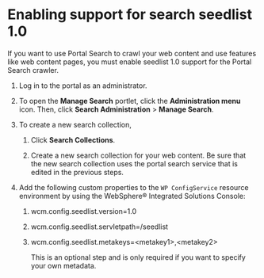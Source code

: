 # Enabling support for search seedlist 1.0

If you want to use Portal Search to crawl your web content and use features like web content pages, you must enable seedlist 1.0 support for the Portal Search crawler.

1.  Log in to the portal as an administrator.

2.  To open the **Manage Search** portlet, click the **Administration menu** icon. Then, click **Search Administration** \> **Manage Search**.

3.  To create a new search collection,

    1.  Click **Search Collections**.

    2.  Create a new search collection for your web content. Be sure that the new search collection uses the portal search service that is edited in the previous steps.

4.  Add the following custom properties to the `WP ConfigService` resource environment by using the WebSphere® Integrated Solutions Console:

    1.  wcm.config.seedlist.version=1.0

    2.  wcm.config.seedlist.servletpath=/seedlist

    3.  wcm.config.seedlist.metakeys=<metakey1\>,<metakey2\>

        This is an optional step and is only required if you want to specify your own metadata.


